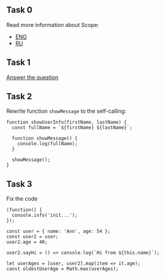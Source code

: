 ## Task 0
Read more information about Scope:  
- [ENG](https://javascript.info/closure)  
- [RU](https://learn.javascript.ru/closure)


## Task 1
[Answer the question](https://javascript.info/task/closure-latest-changes) 

## Task 2
Rewrite function `showMessage` to the self-calling:  
```
function showUserInfo(firstName, lastName) {
  const fullName = `${firstName} ${lastName}`;

  function showMessage() {
  	console.log(fullName);
  }

  showMessage();
}
```

## Task 3
Fix the code
```
(function() {
  console.info('init...');
});

const user = { name: 'Ann', age: 54 };
const user2 = user;
user2.age = 40;

user2.sayHi = () => console.log(`Hi from ${this.name}`);

let userAges = [user, user2].map(item => it.age);
const oldestUserAge = Math.max(userAges);
```
